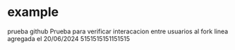 # example
prueba github
Prueba para verificar interacacion entre usuarios al fork
linea agregada el 20/06/2024
5151515151151515
